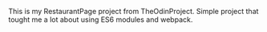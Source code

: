 This is my RestaurantPage project from TheOdinProject. Simple project that tought me a lot about using ES6 modules and webpack.
